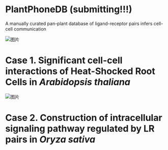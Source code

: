 # PlantPhoneDB (submitting!!!)
A manually curated pan-plant database of ligand-receptor pairs infers cell-cell communication 


![图片](https://user-images.githubusercontent.com/11934986/135700266-4ba26d9f-0b4c-41bb-a1b8-a06aff12fbd7.png)

# Case 1. Significant cell-cell interactions of Heat-Shocked Root Cells in *Arabidopsis thaliana*

![图片](https://user-images.githubusercontent.com/11934986/135822606-90bd49f3-e697-4e39-b2f9-4d85841e8df2.png)

# Case 2. Construction of intracellular signaling pathway regulated by LR pairs in *Oryza sativa*















